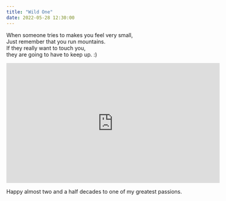 ```yaml
---
title: "Wild One"
date: 2022-05-28 12:30:00
---
```


When someone tries to makes you feel very small, <br>
Just remember that you run mountains. <br>
If they really want to touch you, <br>
they are going to have to keep up. :) <br>

<iframe width="560" height="315" src="https://www.youtube.com/embed/LqxaJ8ta1-s" title="YouTube video player" frameborder="0" allow="accelerometer; autoplay; clipboard-write; encrypted-media; gyroscope; picture-in-picture" allowfullscreen></iframe>

Happy almost two and a half decades to one of my greatest passions.

